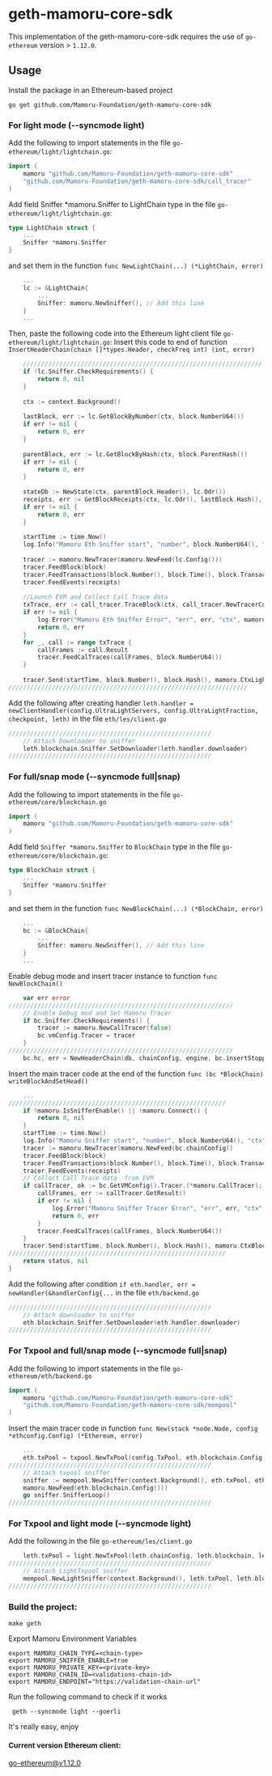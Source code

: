 # geth-mamoru-core-sdk

This implementation of the geth-mamoru-core-sdk requires the use of `go-ethereum` version > `1.12.0`. 

## Usage
Install the package in an Ethereum-based project

```shell
go get github.com/Mamoru-Foundation/geth-mamoru-core-sdk
```

### For light mode (--syncmode light)

Add the following to import statements in the file `go-ethereum/light/lightchain.go`:

```go
import (
    mamoru "github.com/Mamoru-Foundation/geth-mamoru-core-sdk"
    "github.com/Mamoru-Foundation/geth-mamoru-core-sdk/call_tracer"
)
``` 
Add field Sniffer *mamoru.Sniffer  to  LightChain type in the file `go-ethereum/light/lightchain.go`:

```go
type LightChain struct {
    ...
    Sniffer *mamoru.Sniffer
}
```
and set them in the function `func NewLightChain(...) (*LightChain, error)`

```go
    ...
    lc := &LightChain{
        ...
        Sniffer: mamoru.NewSniffer(), // Add this line
    }
    ...
```


Then, paste the following code into the Ethereum light client file `go-ethereum/light/lightchain.go`:
Insert this code to end of function `InsertHeaderChain(chain []*types.Header, checkFreq int) (int, error)`

```go
	//////////////////////////////////////////////////////////////////
    if !lc.Sniffer.CheckRequirements() {
        return 0, nil
    }
    
    ctx := context.Background()
    
    lastBlock, err := lc.GetBlockByNumber(ctx, block.NumberU64())
    if err != nil {
        return 0, err
    }
    
    parentBlock, err := lc.GetBlockByHash(ctx, block.ParentHash())
    if err != nil {
        return 0, err
    }
    
    stateDb := NewState(ctx, parentBlock.Header(), lc.Odr())
    receipts, err := GetBlockReceipts(ctx, lc.Odr(), lastBlock.Hash(), lastBlock.Number().Uint64())
    if err != nil {
        return 0, err
    }
    
    startTime := time.Now()
    log.Info("Mamoru Eth Sniffer start", "number", block.NumberU64(), "ctx", mamoru.CtxLightchain)
    
    tracer := mamoru.NewTracer(mamoru.NewFeed(lc.Config()))
    tracer.FeedBlock(block)
    tracer.FeedTransactions(block.Number(), block.Time(), block.Transactions(), receipts)
    tracer.FeedEvents(receipts)
    
    //Launch EVM and Collect Call Trace data
    txTrace, err := call_tracer.TraceBlock(ctx, call_tracer.NewTracerConfig(stateDb.Copy(), lc.Config(), lc), lastBlock)
    if err != nil {
        log.Error("Mamoru Eth Sniffer Error", "err", err, "ctx", mamoru.CtxLightchain)
        return 0, err
    }
    for _, call := range txTrace {
        callFrames := call.Result
        tracer.FeedCalTraces(callFrames, block.NumberU64())
    }
    
    tracer.Send(startTime, block.Number(), block.Hash(), mamoru.CtxLightchain)
//////////////////////////////////////////////////////////////////
```

Add the following after creating handler `leth.handler = newClientHandler(config.UltraLightServers, config.UltraLightFraction, checkpoint, leth)`  in the file `eth/les/client.go`


```go
////////////////////////////////////////////////////////
    // Attach Downloader to sniffer
    leth.blockchain.Sniffer.SetDownloader(leth.handler.downloader)
////////////////////////////////////////////////////////
```

### For full/snap mode  (--syncmode full|snap)

Add the following to import statements in the file `go-ethereum/core/blockchain.go`

```go
import (
    mamoru "github.com/Mamoru-Foundation/geth-mamoru-core-sdk"
)
```
Add field `Sniffer *mamoru.Sniffer`  to  `BlockChain` type in the file `go-ethereum/core/blockchain.go`:

```go
type BlockChain struct {
    ...
    Sniffer *mamoru.Sniffer
}
```

and set them in the function `func NewBlockChain(...) (*BlockChain, error)`

```go
    ...
    bc := &BlockChain{
        ...
        Sniffer: mamoru.NewSniffer(), // Add this line
    }
    ...
```

Enable debug mode and insert tracer instance to function `func NewBlockChain()`

```go
    var err error
//////////////////////////////////////////////////////////////
    // Enable Debug mod and Set Mamoru Tracer
    if bc.Sniffer.CheckRequirements() {
        tracer := mamoru.NewCallTracer(false)
        bc.vmConfig.Tracer = tracer
    }
//////////////////////////////////////////////////////////////
    bc.hc, err = NewHeaderChain(db, chainConfig, engine, bc.insertStopped)
```

Insert the main tracer code at the end of the function `func (bc *BlockChain) writeBlockAndSetHead()`

```go
    ...
////////////////////////////////////////////////////////////
    if !mamoru.IsSnifferEnable() || !mamoru.Connect() {
        return 0, nil
    }
    startTime := time.Now()
    log.Info("Mamoru Sniffer start", "number", block.NumberU64(), "ctx", mamoru.CtxBlockchain)
    tracer := mamoru.NewTracer(mamoru.NewFeed(bc.chainConfig))
    tracer.FeedBlock(block)
    tracer.FeedTransactions(block.Number(), block.Time(), block.Transactions(), receipts)
    tracer.FeedEvents(receipts)
    // Collect Call Trace data  from EVM
    if callTracer, ok := bc.GetVMConfig().Tracer.(*mamoru.CallTracer); ok {
        callFrames, err := callTracer.GetResult()
        if err != nil {
            log.Error("Mamoru Sniffer Tracer Error", "err", err, "ctx", mamoru.CtxBlockchain)
            return 0, err
        }
        tracer.FeedCalTraces(callFrames, block.NumberU64())
    }
    tracer.Send(startTime, block.Number(), block.Hash(), mamoru.CtxBlockchain)
////////////////////////////////////////////////////////////
	return status, nil
}
```

Add the following after condition `if eth.handler, err = newHandler(&handlerConfig{...`  in the file `eth/backend.go`

```go
////////////////////////////////////////////////////////
    // Attach downloader to sniffer
    eth.blockchain.Sniffer.SetDownloader(eth.handler.downloader)
////////////////////////////////////////////////////////
```


### For Txpool and full/snap mode  (--syncmode full|snap)

Add the following to import statements in the file `go-ethereum/eth/backend.go`

```go
import (
    mamoru "github.com/Mamoru-Foundation/geth-mamoru-core-sdk"
    "github.com/Mamoru-Foundation/geth-mamoru-core-sdk/mempool"
)
```

Insert the main tracer code in function `func New(stack *node.Node, config *ethconfig.Config) (*Ethereum, error)`

```go
    ...
    eth.txPool = txpool.NewTxPool(config.TxPool, eth.blockchain.Config(), eth.blockchain)
////////////////////////////////////////////////////////
    // Attach txpool sniffer
    sniffer := mempool.NewSniffer(context.Background(), eth.txPool, eth.blockchain, eth.blockchain.Config(),
    mamoru.NewFeed(eth.blockchain.Config()))
    go sniffer.SnifferLoop()
////////////////////////////////////////////////////////
```

### For Txpool and light mode  (--syncmode light)

Add the following in the file `go-ethereum/les/client.go`

```go
	leth.txPool = light.NewTxPool(leth.chainConfig, leth.blockchain, leth.relay)
////////////////////////////////////////////////////////
	// Attach LightTxpool sniffer
	mempool.NewLightSniffer(context.Background(), leth.txPool, leth.blockchain, chainConfig)
////////////////////////////////////////////////////////
```


### Build the project:

```shell
make geth
```

Export Mamoru Environment Variables

```shell
export MAMORU_CHAIN_TYPE=<chain-type>
export MAMORU_SNIFFER_ENABLE=true
export MAMORU_PRIVATE_KEY=<private-key>
export MAMORU_CHAIN_ID=<validations-chain-id>
export MAMORU_ENDPOINT="https://validation-chain-url"
```


Run the following command to check if it works

```shell
 geth --syncmode light --goerli
```

It's really easy, enjoy

#### Current version Ethereum client:

go-ethereum@v1.12.0